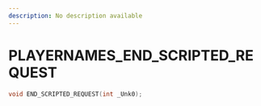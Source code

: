 ```yaml
---
description: No description available 
---
```


# PLAYERNAMES\_END_SCRIPTED_REQUEST

```cpp
void END_SCRIPTED_REQUEST(int _Unk0);
```
